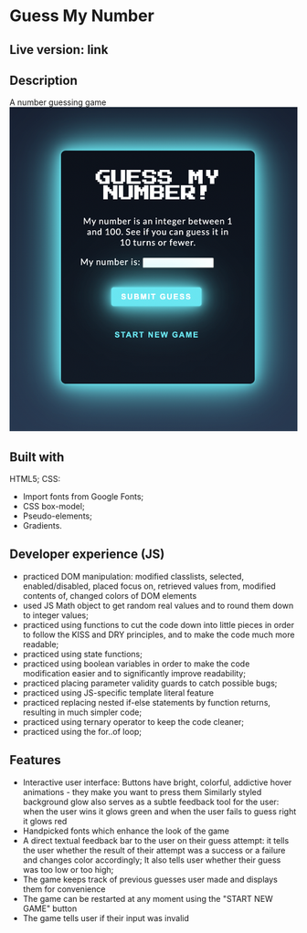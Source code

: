 # Guess My Number

## Live version: link

## Description 
A number guessing game 
![screenshot](screenshot.png)

## Built with
HTML5;
CSS:
- Import fonts from Google Fonts;
- CSS box-model;
- Pseudo-elements;
- Gradients.

## Developer experience (JS)
- practiced DOM manipulation: modified classlists, selected, enabled/disabled, placed focus on, retrieved values from, modified contents of, changed colors of DOM elements
- used JS Math object to get random real values and to round them down to integer values;
- practiced using functions to cut the code down into little pieces in order to follow the KISS and DRY principles, and to make the code much more readable;
- practiced using state functions;
- practiced using boolean variables in order to make the code modification easier and to significantly improve readability;
- practiced placing parameter validity guards to catch possible bugs;
- practiced using JS-specific template literal feature
- practiced replacing nested if-else statements by function returns, resulting in much simpler code;
- practiced using ternary operator to keep the code cleaner;
- practiced using the for..of loop; 



## Features
- Interactive user interface: 
Buttons have bright, colorful, addictive hover animations - they make you want to press them
Similarly styled background glow also serves as a subtle feedback tool for the user: when the user wins it glows green and when the user fails to guess right it glows red
- Handpicked fonts which enhance the look of the game
- A direct textual feedback bar to the user on their guess attempt: it tells the user whether the result of their attempt was a success or a failure and changes color accordingly; It also tells user whether their guess was too low or too high;
- The game keeps track of previous guesses user made and displays them for convenience
- The game can be restarted at any moment using the "START NEW GAME" button
- The game tells user if their input was invalid
